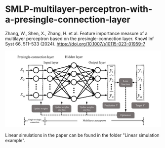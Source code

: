 # SMLP-multilayer-perceptron-with-a-presingle-connection-layer

Zhang, W., Shen, X., Zhang, H. et al. Feature importance measure of a multilayer perceptron based on the presingle-connection layer. Knowl Inf Syst 66, 511–533 (2024). https://doi.org/10.1007/s10115-023-01959-7

![image](SMLP.jpg)

Linear simulations in the paper can be found in the folder "Linear simulation example".
